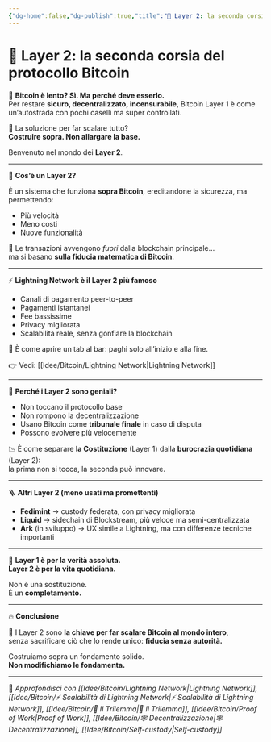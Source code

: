 ```yaml
---
{"dg-home":false,"dg-publish":true,"title":"🧱 Layer 2: la seconda corsia del protocollo Bitcoin","tags":["Bitcoin","Layer2","Lightning","Scalabilità","Sicurezza","Trilemma"],"date":"2025-07-09","permalink":"/idee/bitcoin/layer-2/","dgPassFrontmatter":true}
---
```



# 🧱 Layer 2: la seconda corsia del protocollo Bitcoin

🚧 **Bitcoin è lento? Sì. Ma perché deve esserlo.**  
Per restare **sicuro, decentralizzato, incensurabile**, Bitcoin Layer 1 è come un’autostrada con pochi caselli ma super controllati.

🧠 La soluzione per far scalare tutto?  
**Costruire sopra. Non allargare la base.**

Benvenuto nel mondo dei **Layer 2**.

---

🧱 **Cos’è un Layer 2?**

È un sistema che funziona **sopra Bitcoin**, ereditandone la sicurezza, ma permettendo:

- Più velocità  
- Meno costi  
- Nuove funzionalità

🎯 Le transazioni avvengono *fuori* dalla blockchain principale…  
ma si basano **sulla fiducia matematica di Bitcoin**.

---

⚡ **Lightning Network è il Layer 2 più famoso**

- Canali di pagamento peer-to-peer  
- Pagamenti istantanei  
- Fee bassissime  
- Privacy migliorata  
- Scalabilità reale, senza gonfiare la blockchain

📡 È come aprire un tab al bar: paghi solo all’inizio e alla fine.

👉 Vedi: [[Idee/Bitcoin/Lightning Network\|Lightning Network]]

---

🔐 **Perché i Layer 2 sono geniali?**

- Non toccano il protocollo base  
- Non rompono la decentralizzazione  
- Usano Bitcoin come **tribunale finale** in caso di disputa  
- Possono evolvere più velocemente

📉 È come separare **la Costituzione** (Layer 1) dalla **burocrazia quotidiana** (Layer 2):  
la prima non si tocca, la seconda può innovare.

---

🪜 **Altri Layer 2 (meno usati ma promettenti)**

- **Fedimint** → custody federata, con privacy migliorata  
- **Liquid** → sidechain di Blockstream, più veloce ma semi-centralizzata  
- **Ark** (in sviluppo) → UX simile a Lightning, ma con differenze tecniche importanti

---

🔄 **Layer 1 è per la verità assoluta.  
Layer 2 è per la vita quotidiana.**

Non è una sostituzione.  
È un **completamento.**

---

🔥 **Conclusione**

🧱 I Layer 2 sono **la chiave per far scalare Bitcoin al mondo intero**,  
senza sacrificare ciò che lo rende unico: **fiducia senza autorità.**

Costruiamo sopra un fondamento solido.  
**Non modifichiamo le fondamenta.**

---

🔗 _Approfondisci con [[Idee/Bitcoin/Lightning Network\|Lightning Network]], [[Idee/Bitcoin/⚡ Scalabilità di Lightning Network\|⚡ Scalabilità di Lightning Network]], [[Idee/Bitcoin/🔺 Il Trilemma\|🔺 Il Trilemma]], [[Idee/Bitcoin/Proof of Work\|Proof of Work]], [[Idee/Bitcoin/🕸️ Decentralizzazione\|🕸️ Decentralizzazione]], [[Idee/Bitcoin/Self-custody\|Self-custody]]_